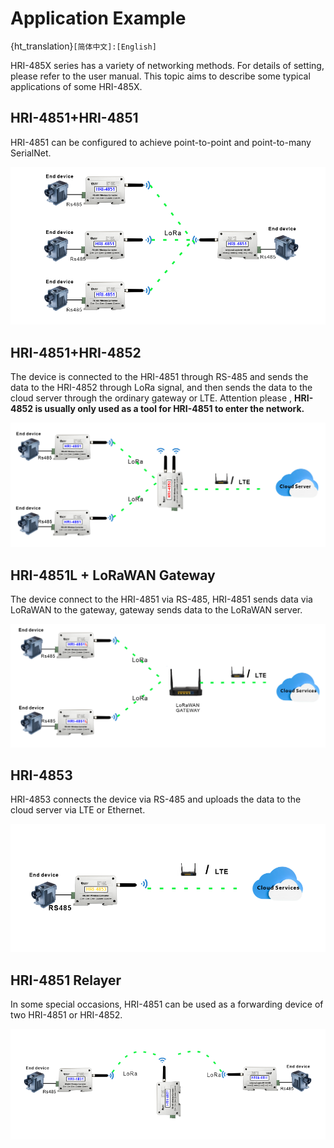 # Application Example

{ht_translation}`[简体中文]:[English]`

HRI-485X series has a variety of networking methods. For details of setting, please refer to the user manual.
This topic aims to describe some typical applications of some HRI-485X.

## HRI-4851+HRI-4851
HRI-4851 can be configured to achieve point-to-point and point-to-many SerialNet.

![](img/application_example/01.png) 

## HRI-4851+HRI-4852
The device is connected to the HRI-4851 through RS-485 and sends the data to the HRI-4852  through LoRa signal, and then sends the data to the cloud server through the ordinary gateway or LTE. 
Attention please , **HRI-4852 is usually only used as a tool for HRI-4851 to enter the network.**

![](img/application_example/02.png) 

## HRI-4851L + LoRaWAN Gateway
The device connect to the HRI-4851 via RS-485, HRI-4851 sends data via LoRaWAN to the gateway, gateway sends data to the LoRaWAN server.

![](img/application_example/03.png)

## HRI-4853
HRI-4853 connects the device via RS-485 and uploads the data to the cloud server via LTE or Ethernet.

![](img/application_example/04.png)

## HRI-4851 Relayer
In some special occasions, HRI-4851 can be used as a forwarding device of two HRI-4851 or HRI-4852.

![](img/application_example/05.png)
